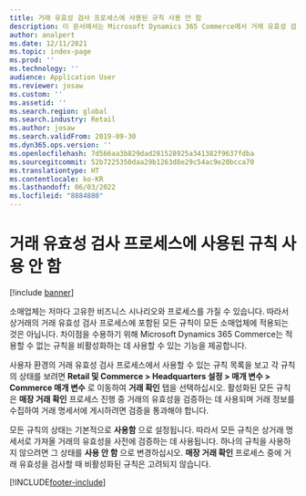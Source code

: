 ```yaml
---
title: 거래 유효성 검사 프로세스에 사용된 규칙 사용 안 함
description: 이 문서에서는 Microsoft Dynamics 365 Commerce에서 거래 유효성 검사 규칙을 비활성화하는 기능에 대해 설명합니다.
author: analpert
ms.date: 12/11/2021
ms.topic: index-page
ms.prod: ''
ms.technology: ''
audience: Application User
ms.reviewer: josaw
ms.custom: ''
ms.assetid: ''
ms.search.region: global
ms.search.industry: Retail
ms.author: josaw
ms.search.validFrom: 2019-09-30
ms.dyn365.ops.version: ''
ms.openlocfilehash: 7d566aa3b829dad281528925a341382f9637fdba
ms.sourcegitcommit: 52b7225350daa29b1263d8e29c54ac9e20bcca70
ms.translationtype: HT
ms.contentlocale: ko-KR
ms.lasthandoff: 06/03/2022
ms.locfileid: "8884880"
---
```

# <a name="disable-rules-used-in-the-transaction-validation-process"></a>거래 유효성 검사 프로세스에 사용된 규칙 사용 안 함

[!include [banner](../includes/banner.md)]

소매업체는 저마다 고유한 비즈니스 시나리오와 프로세스를 가질 수 있습니다. 따라서 상거래의 거래 유효성 검사 프로세스에 포함된 모든 규칙이 모든 소매업체에 적용되는 것은 아닙니다. 차이점을 수용하기 위해 Microsoft Dynamics 365 Commerce는 적용할 수 없는 규칙을 비활성화하는 데 사용할 수 있는 기능을 제공합니다.

사용자 환경의 거래 유효성 검사 프로세스에서 사용할 수 있는 규칙 목록을 보고 각 규칙의 상태를 보려면 **Retail 및 Commerce \> Headquarters 설정 \> 매개 변수 \> Commerce 매개 변수** 로 이동하여 **거래 확인** 탭을 선택하십시오. 활성화된 모든 규칙은 **매장 거래 확인** 프로세스 진행 중 거래의 유효성을 검증하는 데 사용되며 거래 정보를 수집하여 거래 명세서에 게시하려면 검증을 통과해야 합니다.

모든 규칙의 상태는 기본적으로 **사용함** 으로 설정됩니다. 따라서 모든 규칙은 상거래 명세서로 가져올 거래의 유효성을 사전에 검증하는 데 사용됩니다. 하나의 규칙을 사용하지 않으려면 그 상태를 **사용 안 함** 으로 변경하십시오. **매장 거래 확인** 프로세스 중에 거래 유효성을 검사할 때 비활성화된 규칙은 고려되지 않습니다.

[!INCLUDE[footer-include](../includes/footer-banner.md)]
